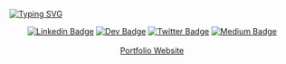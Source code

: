 [![Typing SVG](https://readme-typing-svg.herokuapp.com?font=Cooper+Black&color=18BEF7&size=30&center=true&vCenter=true&width=1000&height=30&lines=Hi+My+name+is+Abhishek+Shukla+%F0%9F%91%8B;I'm+a+Web+Developer%F0%9F%92%BB)](https://git.io/typing-svg)


<div align='center'>
  
[![Linkedin Badge](https://img.shields.io/badge/LinkedIn-0077B5?style=for-the-badge&logo=linkedin&logoColor=white)](https://www.linkedin.com/in/abhishek-shukla21/)
[![Dev Badge](https://img.shields.io/badge/dev.to-0A0A0A?style=for-the-badge&logo=dev.to&logoColor=white)](https://dev.to/abhishekshukla)
[![Twitter Badge](https://img.shields.io/badge/Twitter-1DA1F2?style=for-the-badge&logo=twitter&logoColor=white)](https://twitter.com/sarcaster_21/)
[![Medium Badge](https://img.shields.io/badge/Medium-12100E?style=for-the-badge&logo=medium&logoColor=white)](https://medium.com/@abhishek-shukla21)
<br><br>
<a href="https://abhishekshukla21.netlify.app/">Portfolio Website</a>

</div>






